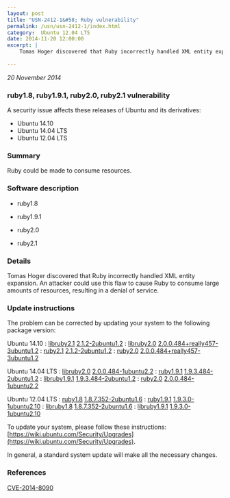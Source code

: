 ```yaml
---
layout: post
title: "USN-2412-1&#58; Ruby vulnerability"
permalink: /usn/usn-2412-1/index.html
category:  Ubuntu 12.04 LTS
date: 2014-11-20 12:00:00
excerpt: |
    Tomas Hoger discovered that Ruby incorrectly handled XML entity expansion. An attacker could use this flaw to cause Ruby to consume large amounts of resources, resulting in a denial of service. 
    
--- 
```

 
 

*20 November 2014*

### ruby1.8, ruby1.9.1, ruby2.0, ruby2.1 vulnerability

A security issue affects these releases of Ubuntu and its derivatives:

* Ubuntu 14.10
* Ubuntu 14.04 LTS
* Ubuntu 12.04 LTS

### Summary

Ruby could be made to consume resources. 

### Software description

* ruby1.8 

* ruby1.9.1 

* ruby2.0 

* ruby2.1 

### Details

Tomas Hoger discovered that Ruby incorrectly handled XML entity expansion. An attacker could use this flaw to cause Ruby to consume large amounts of resources, resulting in a denial of service. 

### Update instructions

The problem can be corrected by updating your system to the following package version:

Ubuntu 14.10
 : [libruby2.1](https://launchpad.net/ubuntu/+source/ruby2.1) <span> [2.1.2-2ubuntu1.2](https://launchpad.net/ubuntu/+source/ruby2.1/2.1.2-2ubuntu1.2) </span> 
 : [libruby2.0](https://launchpad.net/ubuntu/+source/ruby2.0) <span> [2.0.0.484+really457-3ubuntu1.2](https://launchpad.net/ubuntu/+source/ruby2.0/2.0.0.484+really457-3ubuntu1.2) </span> 
 : [ruby2.1](https://launchpad.net/ubuntu/+source/ruby2.1) <span> [2.1.2-2ubuntu1.2](https://launchpad.net/ubuntu/+source/ruby2.1/2.1.2-2ubuntu1.2) </span> 
 : [ruby2.0](https://launchpad.net/ubuntu/+source/ruby2.0) <span> [2.0.0.484+really457-3ubuntu1.2](https://launchpad.net/ubuntu/+source/ruby2.0/2.0.0.484+really457-3ubuntu1.2) </span> 

Ubuntu 14.04 LTS
 : [libruby2.0](https://launchpad.net/ubuntu/+source/ruby2.0) <span> [2.0.0.484-1ubuntu2.2](https://launchpad.net/ubuntu/+source/ruby2.0/2.0.0.484-1ubuntu2.2) </span> 
 : [ruby1.9.1](https://launchpad.net/ubuntu/+source/ruby1.9.1) <span> [1.9.3.484-2ubuntu1.2](https://launchpad.net/ubuntu/+source/ruby1.9.1/1.9.3.484-2ubuntu1.2) </span> 
 : [libruby1.9.1](https://launchpad.net/ubuntu/+source/ruby1.9.1) <span> [1.9.3.484-2ubuntu1.2](https://launchpad.net/ubuntu/+source/ruby1.9.1/1.9.3.484-2ubuntu1.2) </span> 
 : [ruby2.0](https://launchpad.net/ubuntu/+source/ruby2.0) <span> [2.0.0.484-1ubuntu2.2](https://launchpad.net/ubuntu/+source/ruby2.0/2.0.0.484-1ubuntu2.2) </span> 

Ubuntu 12.04 LTS
 : [ruby1.8](https://launchpad.net/ubuntu/+source/ruby1.8) <span> [1.8.7.352-2ubuntu1.6](https://launchpad.net/ubuntu/+source/ruby1.8/1.8.7.352-2ubuntu1.6) </span> 
 : [ruby1.9.1](https://launchpad.net/ubuntu/+source/ruby1.9.1) <span> [1.9.3.0-1ubuntu2.10](https://launchpad.net/ubuntu/+source/ruby1.9.1/1.9.3.0-1ubuntu2.10) </span> 
 : [libruby1.8](https://launchpad.net/ubuntu/+source/ruby1.8) <span> [1.8.7.352-2ubuntu1.6](https://launchpad.net/ubuntu/+source/ruby1.8/1.8.7.352-2ubuntu1.6) </span> 
 : [libruby1.9.1](https://launchpad.net/ubuntu/+source/ruby1.9.1) <span> [1.9.3.0-1ubuntu2.10](https://launchpad.net/ubuntu/+source/ruby1.9.1/1.9.3.0-1ubuntu2.10) </span> 

To update your system, please follow these instructions: [https://wiki.ubuntu.com/Security/Upgrades](https://wiki.ubuntu.com/Security/Upgrades).

In general, a standard system update will make all the necessary changes. 

### References

 
 [CVE-2014-8090](http://people.ubuntu.com/~ubuntu-security/cve/CVE-2014-8090)
 

